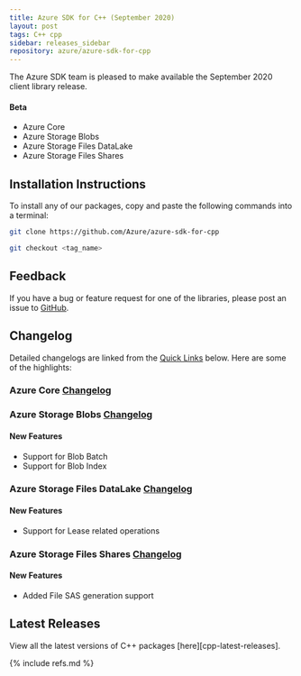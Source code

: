 ```yaml
---
title: Azure SDK for C++ (September 2020)
layout: post
tags: C++ cpp
sidebar: releases_sidebar
repository: azure/azure-sdk-for-cpp
---
```


The Azure SDK team is pleased to make available the September 2020 client library release.

#### Beta

- Azure Core
- Azure Storage Blobs
- Azure Storage Files DataLake
- Azure Storage Files Shares

## Installation Instructions

To install any of our packages, copy and paste the following commands into a terminal:

```bash
git clone https://github.com/Azure/azure-sdk-for-cpp

git checkout <tag_name>
```

## Feedback

If you have a bug or feature request for one of the libraries, please post an issue to [GitHub](https://github.com/azure/azure-sdk-for-cpp/issues).

## Changelog

Detailed changelogs are linked from the [Quick Links](#quick-links) below. Here are some of the highlights:

### Azure Core [Changelog](https://github.com/Azure/azure-sdk-for-c/blob/master/CHANGELOG.md)

### Azure Storage Blobs [Changelog](https://github.com/Azure/azure-sdk-for-cpp/blob/master/sdk/storage/azure-storage-blobs/CHANGELOG.md#100-beta2-2020-09-09)

#### New Features

- Support for Blob Batch
- Support for Blob Index

### Azure Storage Files DataLake [Changelog](https://github.com/Azure/azure-sdk-for-cpp/blob/master/sdk/storage/azure-storage-files-datalake/CHANGELOG.md#100-beta2-2020-09-09)

#### New Features

- Support for Lease related operations

### Azure Storage Files Shares [Changelog](https://github.com/Azure/azure-sdk-for-cpp/blob/master/sdk/storage/azure-storage-files-shares/CHANGELOG.md#100-beta2-2020-09-09)

#### New Features

- Added File SAS generation support

## Latest Releases

View all the latest versions of C++ packages [here][cpp-latest-releases].

{% include refs.md %}

